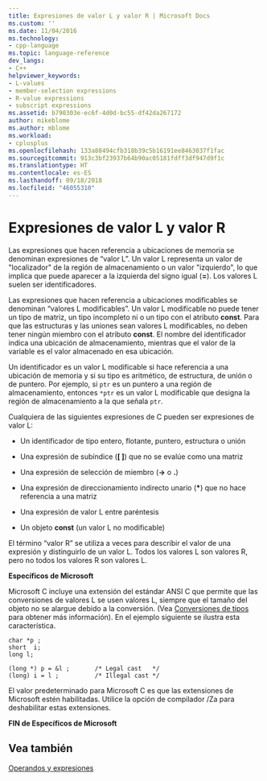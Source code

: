 ```yaml
---
title: Expresiones de valor L y valor R | Microsoft Docs
ms.custom: ''
ms.date: 11/04/2016
ms.technology:
- cpp-language
ms.topic: language-reference
dev_langs:
- C++
helpviewer_keywords:
- L-values
- member-selection expressions
- R-value expressions
- subscript expressions
ms.assetid: b790303e-ec6f-4d0d-bc55-df42da267172
author: mikeblome
ms.author: mblome
ms.workload:
- cplusplus
ms.openlocfilehash: 133a88494cfb318b39c5b16191ee8463037f1fac
ms.sourcegitcommit: 913c3bf23937b64b90ac05181fdff3df947d9f1c
ms.translationtype: HT
ms.contentlocale: es-ES
ms.lasthandoff: 09/18/2018
ms.locfileid: "46055310"
---
```

# <a name="l-value-and-r-value-expressions"></a>Expresiones de valor L y valor R

Las expresiones que hacen referencia a ubicaciones de memoria se denominan expresiones de “valor L”. Un valor L representa un valor de "localizador" de la región de almacenamiento o un valor "izquierdo", lo que implica que puede aparecer a la izquierda del signo igual (**=**). Los valores L suelen ser identificadores.

Las expresiones que hacen referencia a ubicaciones modificables se denominan “valores L modificables”. Un valor L modificable no puede tener un tipo de matriz, un tipo incompleto ni o un tipo con el atributo **const**. Para que las estructuras y las uniones sean valores L modificables, no deben tener ningún miembro con el atributo **const**. El nombre del identificador indica una ubicación de almacenamiento, mientras que el valor de la variable es el valor almacenado en esa ubicación.

Un identificador es un valor L modificable si hace referencia a una ubicación de memoria y si su tipo es aritmético, de estructura, de unión o de puntero. Por ejemplo, si `ptr` es un puntero a una región de almacenamiento, entonces `*ptr` es un valor L modificable que designa la región de almacenamiento a la que señala `ptr`.

Cualquiera de las siguientes expresiones de C pueden ser expresiones de valor L:

- Un identificador de tipo entero, flotante, puntero, estructura o unión

- Una expresión de subíndice (**[ ]**) que no se evalúe como una matriz

- Una expresión de selección de miembro (**->** o **.**)

- Una expresión de direccionamiento indirecto unario (<strong>\*</strong>) que no hace referencia a una matriz

- Una expresión de valor L entre paréntesis

- Un objeto **const** (un valor L no modificable)

El término “valor R” se utiliza a veces para describir el valor de una expresión y distinguirlo de un valor L. Todos los valores L son valores R, pero no todos los valores R son valores L.

**Específicos de Microsoft**

Microsoft C incluye una extensión del estándar ANSI C que permite que las conversiones de valores L se usen valores L, siempre que el tamaño del objeto no se alargue debido a la conversión. (Vea [Conversiones de tipos](../c-language/type-cast-conversions.md) para obtener más información). En el ejemplo siguiente se ilustra esta característica.

```
char *p ;
short  i;
long l;

(long *) p = &l ;       /* Legal cast   */
(long) i = l ;          /* Illegal cast */
```

El valor predeterminado para Microsoft C es que las extensiones de Microsoft estén habilitadas. Utilice la opción de compilador /Za para deshabilitar estas extensiones.

**FIN de Específicos de Microsoft**

## <a name="see-also"></a>Vea también

[Operandos y expresiones](../c-language/operands-and-expressions.md)
